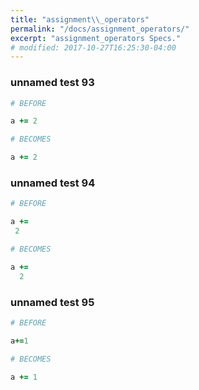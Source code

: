 ```yaml
---
title: "assignment\\_operators"
permalink: "/docs/assignment_operators/"
excerpt: "assignment_operators Specs."
# modified: 2017-10-27T16:25:30-04:00
---
```

### unnamed test 93
```ruby
# BEFORE

a += 2

```
```ruby
# BECOMES

a += 2

```
### unnamed test 94
```ruby
# BEFORE

a +=
 2

```
```ruby
# BECOMES

a +=
  2

```
### unnamed test 95
```ruby
# BEFORE

a+=1

```
```ruby
# BECOMES

a += 1
```
